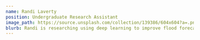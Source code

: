 ```yaml
---
name: Randi Laverty
position: Undergraduate Research Assistant
image_path: https://source.unsplash.com/collection/139386/604x604?a=.png
blurb: Randi is researching using deep learning to improve flood forecasts in Oklahoma
---
```

